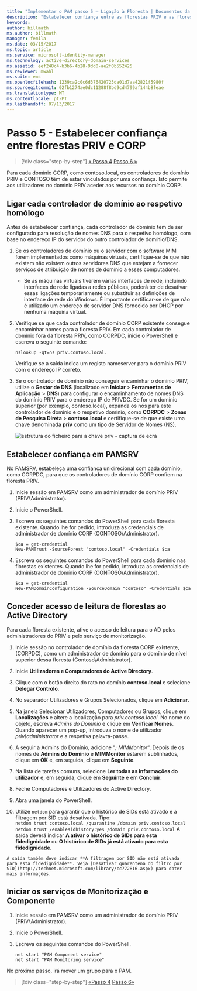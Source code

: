 ```yaml
---
title: "Implementar o PAM passo 5 – Ligação à Floresta | Documentos da Microsoft"
description: "Estabelecer confiança entre as florestas PRIV e as florestas CORP para que os utilizadores com privilégios no PRIV passa, ainda assim, aceder aos recursos no CORP."
keywords: 
author: billmath
ms.author: billmath
manager: femila
ms.date: 03/15/2017
ms.topic: article
ms.service: microsoft-identity-manager
ms.technology: active-directory-domain-services
ms.assetid: eef248c4-b3b6-4b28-9dd0-ae2f0b552425
ms.reviewer: mwahl
ms.suite: ems
ms.openlocfilehash: 1239ca2c0c6d376420723da01d7aa42821f5980f
ms.sourcegitcommit: 02fb1274ae0dc11288f8bd9cd4799af144b8feae
ms.translationtype: MT
ms.contentlocale: pt-PT
ms.lasthandoff: 07/13/2017
---
```

# Passo 5 - Estabelecer confiança entre florestas PRIV e CORP
<a id="step-5--establish-trust-between-priv-and-corp-forests" class="xliff"></a>

>[!div class="step-by-step"]
[« Passo 4](step-4-install-mim-components-on-pam-server.md)
[Passo 6 »](step-6-transition-group-to-pam.md)


Para cada domínio CORP, como contoso.local, os controladores de domínio PRIV e CONTOSO têm de estar vinculados por uma confiança. Isto permite aos utilizadores no domínio PRIV aceder aos recursos no domínio CORP.

## Ligar cada controlador de domínio ao respetivo homólogo
<a id="connect-each-domain-controller-to-its-counterpart" class="xliff"></a>

Antes de estabelecer confiança, cada controlador de domínio tem de ser configurado para resolução de nomes DNS para o respetivo homólogo, com base no endereço IP do servidor do outro controlador de domínio/DNS.

1.  Se os controladores de domínio ou o servidor com o software MIM forem implementados como máquinas virtuais, certifique-se de que não existem não existem outros servidores DNS que estejam a fornecer serviços de atribuição de nomes de domínio a esses computadores.
    - Se as máquinas virtuais tiverem várias interfaces de rede, incluindo interfaces de rede ligadas a redes públicas, poderá ter de desativar essas ligações temporariamente ou substituir as definições de interface de rede do Windows. É importante certificar-se de que não é utilizado um endereço de servidor DNS fornecido por DHCP por nenhuma máquina virtual.

2.  Verifique se que cada controlador de domínio CORP existente consegue encaminhar nomes para a floresta PRIV. Em cada controlador de domínio fora da floresta PRIV, como CORPDC, inicie o PowerShell e escreva o seguinte comando:

    ```
    nslookup -qt=ns priv.contoso.local.
    ```
    Verifique se a saída indica um registo nameserver para o domínio PRIV com o endereço IP correto.

3.  Se o controlador de domínio não conseguir encaminhar o domínio PRIV, utilize o **Gestor de DNS** (localizado em **Iniciar** > **Ferramentas de Aplicação** > **DNS**) para configurar o encaminhamento de nomes DNS do domínio PRIV para o endereço IP de PRIVDC. Se for um domínio superior (por exemplo, contoso.local), expanda os nós para este controlador de domínio e o respetivo domínio, como **CORPDC** > **Zonas de Pesquisa Direta** > **contoso.local** e certifique-se de que existe uma chave denominada **priv** como um tipo de Servidor de Nomes (NS).

    ![estrutura do ficheiro para a chave priv - captura de ecrã](./media/PAM_GS_DNS_Manager.png)

## Estabelecer confiança em PAMSRV
<a id="establish-trust-on-pamsrv" class="xliff"></a>

No PAMSRV, estabeleça uma confiança unidirecional com cada domínio, como CORPDC, para que os controladores de domínio CORP confiem na floresta PRIV.

1. Inicie sessão em PAMSRV como um administrador de domínio PRIV (PRIV\Administrator).

2.  Inicie o PowerShell.

3.  Escreva os seguintes comandos do PowerShell para cada floresta existente. Quando lhe for pedido, introduza as credenciais de administrador de domínio CORP (CONTOSO\Administrator).

    ```
    $ca = get-credential
    New-PAMTrust -SourceForest "contoso.local" -Credentials $ca
    ```

4.  Escreva os seguintes comandos do PowerShell para cada domínio nas florestas existentes. Quando lhe for pedido, introduza as credenciais de administrador de domínio CORP (CONTOSO\Administrator).

    ```
    $ca = get-credential
    New-PAMDomainConfiguration -SourceDomain "contoso" -Credentials $ca
    ```

## Conceder acesso de leitura de florestas ao Active Directory
<a id="give-forests-read-access-to-active-directory" class="xliff"></a>

Para cada floresta existente, ative o acesso de leitura para o AD pelos administradores do PRIV e pelo serviço de monitorização.

1.  Inicie sessão no controlador de domínio da floresta CORP existente, (CORPDC), como um administrador de domínio para o domínio de nível superior dessa floresta (Contoso\Administrator).  
2.  Inicie **Utilizadores e Computadores do Active Directory**.  
3.  Clique com o botão direito do rato no domínio **contoso.local** e selecione **Delegar Controlo**.  
4.  No separador Utilizadores e Grupos Selecionados, clique em **Adicionar**.  
5.  Na janela Selecionar Utilizadores, Computadores ou Grupos, clique em **Localizações** e altere a localização para *priv.contoso.local*.  No nome do objeto, escreva *Admins do Domínio* e clique em **Verificar Nomes**. Quando aparecer um pop-up, introduza o nome de utilizador *priv\administrator* e a respetiva palavra-passe.  
6.  A seguir a Admins do Domínio, adicione "*; MIMMonitor*". Depois de os nomes de **Admins do Domínio** e **MIMMonitor** estarem sublinhados, clique em **OK** e, em seguida, clique em **Seguinte**.  
7.  Na lista de tarefas comuns, selecione **Ler todas as informações do utilizador** e, em seguida, clique em **Seguinte** e em **Concluir**.  
8.  Feche Computadores e Utilizadores do Active Directory.

9.  Abra uma janela do PowerShell.  
10.  Utilize `netdom` para garantir que o histórico de SIDs está ativado e a filtragem por SID está desativada. Tipo:  
    ```
    netdom trust contoso.local /quarantine /domain priv.contoso.local
    netdom trust /enablesidhistory:yes /domain priv.contoso.local
    ```
    A saída deverá indicar **A ativar o histórico de SIDs para esta fidedignidade** ou **O histórico de SIDs já está ativado para esta fidedignidade**.

    A saída também deve indicar **A filtragem por SID não está ativada para esta fidedignidade**. Veja [Desativar quarentena do filtro por SID](http://technet.microsoft.com/library/cc772816.aspx) para obter mais informações.

## Iniciar os serviços de Monitorização e Componente
<a id="start-the-monitoring-and-component-services" class="xliff"></a>

1.  Inicie sessão em PAMSRV como um administrador de domínio PRIV (PRIV\Administrator).

2.  Inicie o PowerShell.

3.  Escreva os seguintes comandos do PowerShell.

    ```
    net start "PAM Component service"
    net start "PAM Monitoring service"
    ```

No próximo passo, irá mover um grupo para o PAM.

>[!div class="step-by-step"]
[«Passo 4](step-4-install-mim-components-on-pam-server.md)
[Passo 6»](step-6-transition-group-to-pam.md)
